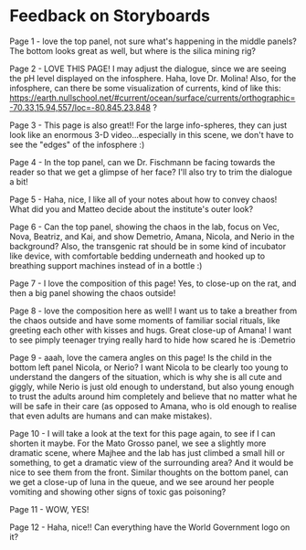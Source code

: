 # Feedback on Storyboards

Page 1 - love the top panel, not sure what's happening in the middle panels? The bottom looks great as well, but where is the silica mining rig?

Page 2 - LOVE THIS PAGE! I may adjust the dialogue, since we are seeing the pH level displayed on the infosphere. Haha, love Dr. Molina! Also, for the infosphere, can there be some visualization of currents, kind of like this: https://earth.nullschool.net/#current/ocean/surface/currents/orthographic=-70.33,15.94,557/loc=-80.845,23.848 ?

Page 3 - This page is also great!! For the large info-spheres, they can just look like an enormous 3-D video...especially in this scene, we don't have to see the "edges" of the infosphere :)

Page 4 - In the top panel, can we Dr. Fischmann be facing towards the reader so that we get a glimpse of her face? I'll also try to trim the dialogue a bit!

Page 5 - Haha, nice, I like all of your notes about how to convey chaos! What did you and Matteo decide about the institute's outer look?

Page 6 - Can the top panel, showing the chaos in the lab, focus on Vec, Nova, Beatriz, and Kai, and show Demetrio, Amana, Nicola, and Nerio in the background? Also, the transgenic rat should be in some kind of incubator like device, with comfortable bedding underneath and hooked up to breathing support machines instead of in a bottle :)

Page 7 - I love the composition of this page! Yes, to close-up on the rat, and then a big panel showing the chaos outside!

Page 8 - love the composition here as well! I want us to take a breather from the chaos outside and have some moments of familiar social rituals, like greeting each other with kisses and hugs. Great close-up of Amana! I want to see pimply teenager trying really hard to hide how scared he is :Demetrio

Page 9 - aaah, love the camera angles on this page! Is the child in the bottom left panel Nicola, or Nerio? I want Nicola to be clearly too young to understand the dangers of the situation, which is why she is all cute and giggly, while Nerio is just old enough to understand, but also young enough to trust the adults around him completely and believe that no matter what he will be safe in their care (as opposed to Amana, who is old enough to realise that even adults are humans and can make mistakes). 

Page 10 - I will take a look at the text for this page again, to see if I can shorten it maybe. For the Mato Grosso panel, we see a slightly more dramatic scene, where Majhee and the lab has just climbed a small hill or something, to get a dramatic view of the surrounding area? And it would be nice to see them from the front. Similar thoughts on the bottom panel, can we get a close-up of Iuna in the queue, and we see around her people vomiting and showing other signs of toxic gas poisoning?

Page 11 - WOW, YES!

Page 12 - Haha, nice!! Can everything have the World Government logo on it?
